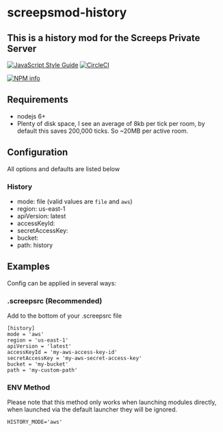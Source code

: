 # screepsmod-history

## This is a history mod for the Screeps Private Server

[![JavaScript Style Guide](https://img.shields.io/badge/code_style-standard-brightgreen.svg)](https://standardjs.com)
[![CircleCI](https://circleci.com/gh/ScreepsMods/screepsmod-mongo/tree/master.svg?style=shield)](https://circleci.com/gh/ScreepsMods/screepsmod-mongo/tree/master)

[![NPM info](https://nodei.co/npm/screepsmod-history.png?downloads=true)](https://npmjs.org/package/screepsmod-history)

## Requirements

* nodejs 6+
* Plenty of disk space, I see an average of 8kb per tick per room, by default this saves 200,000 ticks. So ~20MB per active room.


## Configuration

All options and defaults are listed below

### History

* mode: file (valid values are `file` and `aws`)
* region: us-east-1
* apiVersion: latest
* accessKeyId: 
* secretAccessKey: 
* bucket: 
* path: history


## Examples

Config can be applied in several ways:

### .screepsrc (Recommended)

Add to the bottom of your .screepsrc file
```
[history]
mode = 'aws'
region = 'us-east-1'
apiVersion = 'latest'
accessKeyId = 'my-aws-access-key-id'
secretAccessKey = 'my-aws-secret-access-key'
bucket = 'my-bucket'
path = 'my-custom-path'
```

### ENV Method

Please note that this method only works when launching modules directly, when launched via the default launcher they will be ignored.

```
HISTORY_MODE='aws'
```
